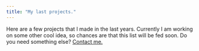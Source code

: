 ```yaml
---
title: "My last projects."
---
```

Here are a few projects that I made in the last years. Currently I am working on some other cool idea, so chances are that this list will be fed soon. Do you need something else? [Contact me.](/contact)